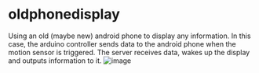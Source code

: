 # oldphonedisplay
Using an old (maybe new) android phone to display any information.
In this case, the arduino controller sends data to the android phone when the motion sensor is triggered.
The server receives data, wakes up the display and outputs information to it.
![image](https://user-images.githubusercontent.com/44342747/117583769-b8ec8200-b111-11eb-9d7b-2c137d550c3f.png)
